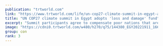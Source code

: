 ```yaml
---
publication: "trtworld.com"
link: "https://www.trtworld.com/life/un-cop27-climate-summit-in-egypt-adopts-loss-and-damage-fund-62717"
title: "UN COP27 climate summit in Egypt adopts 'loss and damage' fund"
excerpt: "Summit participants agree to compensate poor nations that are victims of extreme weather worsened by rich countries' carbon pollution."
image: "https://cdni0.trtworld.com/w480/h270/q75/144380_EGY20221911_1668911933459.JPG"
group: con
rank: 3
---
```

